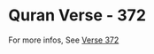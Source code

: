 # Quran Verse - 372 

For more infos, See [Verse 372](https://www.quranbookk.com/quran/search?q=372)